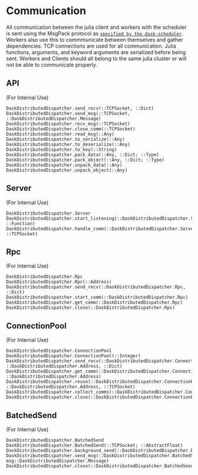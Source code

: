 # Communication

All communication between the julia client and workers with the scheduler is sent using the MsgPack protocol as [`specified by the dask-scheduler`](https://distributed.readthedocs.io/en/latest/protocol.html). Workers also use this to commmunicate between themselves and gather dependencies. TCP connections are used for all communication. Julia functions, arguments, and keyword arguments are serialized before being sent. Workers and Clients should all belong to the same julia cluster or will not be able to communicate properly.

## API 
(For Internal Use)

```@docs
DaskDistributedDispatcher.send_recv(::TCPSocket, ::Dict)
DaskDistributedDispatcher.send_msg(::TCPSocket, ::DaskDistributedDispatcher.Message)
DaskDistributedDispatcher.recv_msg(::TCPSocket)
DaskDistributedDispatcher.close_comm(::TCPSocket)
DaskDistributedDispatcher.read_msg(::Any)
DaskDistributedDispatcher.to_serialize(::Any)
DaskDistributedDispatcher.to_deserialize(::Any)
DaskDistributedDispatcher.to_key(::String)
DaskDistributedDispatcher.pack_data(::Any, ::Dict; ::Type)
DaskDistributedDispatcher.pack_object(::Any, ::Dict; ::Type)
DaskDistributedDispatcher.unpack_data(::Any)
DaskDistributedDispatcher.unpack_object(::Any)
```

## Server
(For Internal Use)

```@docs
DaskDistributedDispatcher.Server
DaskDistributedDispatcher.start_listening(::DaskDistributedDispatcher.Server; ::Function)
DaskDistributedDispatcher.handle_comm(::DaskDistributedDispatcher.Server, ::TCPSocket)
```

## Rpc
(For Internal Use)

```@docs
DaskDistributedDispatcher.Rpc
DaskDistributedDispatcher.Rpc(::Address)
DaskDistributedDispatcher.send_recv(::DaskDistributedDispatcher.Rpc, ::Dict)
DaskDistributedDispatcher.start_comm(::DaskDistributedDispatcher.Rpc)
DaskDistributedDispatcher.get_comm(::DaskDistributedDispatcher.Rpc)
DaskDistributedDispatcher.close(::DaskDistributedDispatcher.Rpc)
```

## ConnectionPool 
(For Internal Use)

```@docs
DaskDistributedDispatcher.ConnectionPool
DaskDistributedDispatcher.ConnectionPool(::Integer)
DaskDistributedDispatcher.send_recv(::DaskDistributedDispatcher.ConnectionPool, ::DaskDistributedDispatcher.Address, ::Dict)
DaskDistributedDispatcher.get_comm(::DaskDistributedDispatcher.ConnectionPool, ::DaskDistributedDispatcher.Address)
DaskDistributedDispatcher.reuse(::DaskDistributedDispatcher.ConnectionPool, ::DaskDistributedDispatcher.Address, ::TCPSocket)
DaskDistributedDispatcher.collect_comms(::DaskDistributedDispatcher.ConnectionPool)
DaskDistributedDispatcher.close(::DaskDistributedDispatcher.ConnectionPool)
```

## BatchedSend 
(For Internal Use)

```@docs
DaskDistributedDispatcher.BatchedSend
DaskDistributedDispatcher.BatchedSend(::TCPSocket; ::AbstractFloat)
DaskDistributedDispatcher.background_send(::DaskDistributedDispatcher.BatchedSend)
DaskDistributedDispatcher.send_msg(::DaskDistributedDispatcher.BatchedSend, msg::DaskDistributedDispatcher.Message)
DaskDistributedDispatcher.close(::DaskDistributedDispatcher.BatchedSend)
```
